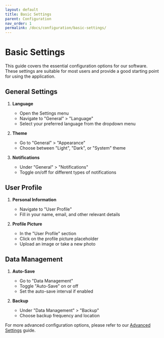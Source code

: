 ```yaml
---
layout: default
title: Basic Settings
parent: Configuration
nav_order: 1
permalink: /docs/configuration/basic-settings/
---
```


# Basic Settings

This guide covers the essential configuration options for our software. These settings are suitable for most users and provide a good starting point for using the application.

## General Settings

1. **Language**
   - Open the Settings menu
   - Navigate to "General" > "Language"
   - Select your preferred language from the dropdown menu

2. **Theme**
   - Go to "General" > "Appearance"
   - Choose between "Light", "Dark", or "System" theme

3. **Notifications**
   - Under "General" > "Notifications"
   - Toggle on/off for different types of notifications

## User Profile

1. **Personal Information**
   - Navigate to "User Profile"
   - Fill in your name, email, and other relevant details

2. **Profile Picture**
   - In the "User Profile" section
   - Click on the profile picture placeholder
   - Upload an image or take a new photo

## Data Management

1. **Auto-Save**
   - Go to "Data Management"
   - Toggle "Auto-Save" on or off
   - Set the auto-save interval if enabled

2. **Backup**
   - Under "Data Management" > "Backup"
   - Choose backup frequency and location

For more advanced configuration options, please refer to our [Advanced Settings](../advanced-settings/) guide.
